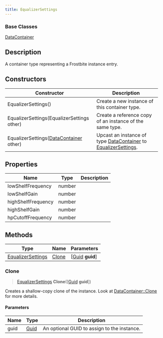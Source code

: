 ```yaml
---
title: EqualizerSettings
---
```

### Base Classes

[DataContainer](/vext/ref/shared/class/datacontainer)

## Description

A container type representing a Frostbite instance entry.

## Constructors

| Constructor                                                                  | Description                                                                                                               |
| ---------------------------------------------------------------------------- | ------------------------------------------------------------------------------------------------------------------------- |
| EqualizerSettings()                                                          | Create a new instance of this container type.                                                                             |
| EqualizerSettings(EqualizerSettings other)                                   | Create a reference copy of an instance of the same type.                                                                  |
| EqualizerSettings([DataContainer](/vext/ref/shared/class/datacontainer) other) | Upcast an instance of type [DataContainer](/vext/ref/shared/class/datacontainer) to [EqualizerSettings](/vext/ref/fb/equalizersettings/). |

## Properties

| Name               | Type   | Description |
| ------------------ | ------ | ----------- |
| lowShelfFrequency  | number |             |
| lowShelfGain       | number |             |
| highShelfFrequency | number |             |
| highShelfGain      | number |             |
| hpCutoffFrequency  | number |             |

## Methods

| Type                                   | Name            | Parameters                                     |
| -------------------------------------- | --------------- | ---------------------------------------------- |
| [EqualizerSettings](/vext/ref/fb/equalizersettings/) | [Clone](#clone) | \[[Guid](/vext/ref/shared/class/guid) **guid**\] |

### Clone

> [EqualizerSettings](/vext/ref/fb/equalizersettings/) **Clone**(\[[Guid](/vext/ref/shared/class/guid) **guid**\])

Creates a shallow-copy clone of the instance. Look at [DataContainer::Clone](/vext/ref/shared/class/datacontainer#clone) for more details.

#### Parameters

| Name | Type         | Description                                 |
| ---- | ------------ | ------------------------------------------- |
| guid | [Guid](/vext/ref/shared/class/guid/) | An optional GUID to assign to the instance. |
